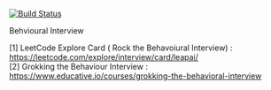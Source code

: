 [![Build Status](https://travis-ci.org/vivekm92/Notes.svg?branch=master)](https://travis-ci.org/vivekm92/Notes)


Behvioural Interview

[1] LeetCode Explore Card ( Rock the Behavoiural Interview) : https://leetcode.com/explore/interview/card/leapai/       
[2] Grokking the Behaviour Interview : https://www.educative.io/courses/grokking-the-behavioral-interview
